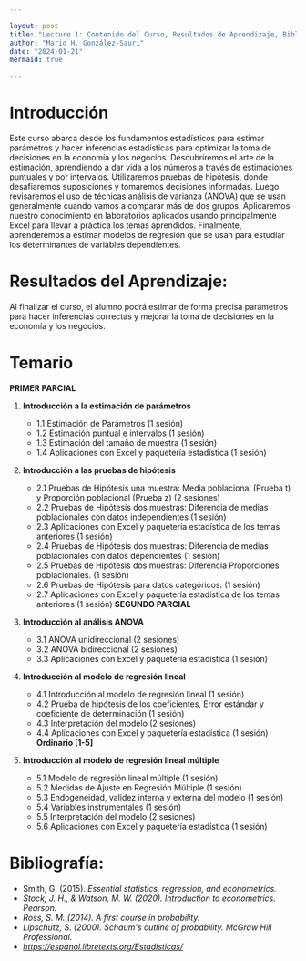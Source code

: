 ```yaml
---

layout: post
title: "Lecture 1: Contenido del Curso, Resultados de Aprendizaje, Bibliografía."
author: "Mario H. González-Sauri"
date: "2024-01-21"
mermaid: true

---
```


<!--  FORMAT: https://github.com/adam-p/markdown-here/wiki/Markdown-Cheatsheet -->

# Introducción

Este curso abarca desde los fundamentos estadísticos para estimar parámetros y hacer inferencias estadísticas para optimizar la toma de decisiones en la economía y los negocios. Descubriremos el arte de la estimación, aprendiendo a dar vida a los números a través de estimaciones puntuales y por intervalos. Utilizaremos pruebas de hipótesis, donde desafiaremos suposiciones y tomaremos decisiones informadas. Luego revisaremos el uso de técnicas análisis de varianza (ANOVA) que se usan generalmente cuando vamos a comparar más de dos grupos. Aplicaremos nuestro conocimiento en laboratorios aplicados usando principalmente Excel para llevar a práctica los temas aprendidos. Finalmente, aprenderemos a estimar modelos de regresión que se usan para estudiar los determinantes de variables dependientes.


# Resultados del Aprendizaje:

Al finalizar el curso, el alumno podrá estimar de forma precisa parámetros para hacer inferencias correctas y mejorar la toma de decisiones en la economía y los negocios.

# Temario

**PRIMER PARCIAL**

1. **Introducción a la estimación de parámetros**
   - 1.1 Estimación de Parámetros (1 sesión)
   - 1.2 Estimación puntual e intervalos (1 sesión)
   - 1.3 Estimación del tamaño de muestra (1 sesión)
   - 1.4 Aplicaciones con Excel y paquetería estadística (1 sesión)

2. **Introducción a las pruebas de hipótesis**
   - 2.1 Pruebas de Hipótesis una muestra: Media poblacional (Prueba t) y Proporción poblacional (Prueba z) (2 sesiones)
   - 2.2 Pruebas de Hipótesis dos muestras: Diferencia de medias poblacionales con datos independientes (1 sesión)
   - 2.3 Aplicaciones con Excel y paquetería estadística de los temas anteriores (1 sesión)
   - 2.4 Pruebas de Hipótesis dos muestras: Diferencia de medias poblacionales con datos dependientes (1 sesión)
   - 2.5 Pruebas de Hipótesis dos muestras: Diferencia Proporciones poblacionales. (1 sesión)
   - 2.6 Pruebas de Hipótesis para datos categóricos. (1 sesión)
   - 2.7 Aplicaciones con Excel y paquetería estadística de los temas anteriores (1 sesión)
**SEGUNDO PARCIAL**
3. **Introducción al análisis ANOVA**
   - 3.1 ANOVA unidireccional (2 sesiones)
   - 3.2 ANOVA bidireccional (2 sesiones)
   - 3.3 Aplicaciones con Excel y paquetería estadística  (1 sesión)
4. **Introducción al modelo de regresión lineal**
   - 4.1 Introducción al modelo de regresión lineal (1 sesión)
   - 4.2 Prueba de hipótesis de los coeficientes, Error estándar y coeficiente de determinación (1 sesión)
   - 4.3 Interpretación del modelo (2 sesiones)
   - 4.4 Aplicaciones con Excel y paquetería estadística (1 sesión)
**Ordinario [1-5]**
5. **Introducción al modelo de regresión lineal múltiple**
   - 5.1 Modelo de regresión lineal múltiple (1 sesión)
   - 5.2 Medidas de Ajuste en Regresión Múltiple (1 sesión)
   - 5.3 Endogeneidad, validez interna y externa del modelo (1 sesión)
   - 5.4 Variables instrumentales (1 sesión)
   - 5.5 Interpretación del modelo (2 sesiones)
   - 5.6 Aplicaciones con Excel y paquetería estadística (1 sesión)

# Bibliografía:

- Smith, G. (2015).&nbsp;<em>Essential statistics, regression, and econometrics.
- Stock, J. H., & Watson, M. W. (2020). Introduction to econometrics. Pearson.
- Ross, S. M. (2014). A first course in probability.
- Lipschutz, S. (2000). Schaum's outline of probability. McGraw Hill Professional.
- https://espanol.libretexts.org/Estadisticas/





